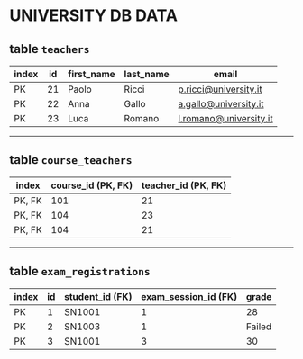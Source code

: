# UNIVERSITY DB DATA

## table `teachers`

| index | id  | first_name | last_name | email                  |
| ----- | --- | ---------- | --------- | ---------------------- |
| PK    | 21  | Paolo      | Ricci     | p.ricci@university.it  |
| PK    | 22  | Anna       | Gallo     | a.gallo@university.it  |
| PK    | 23  | Luca       | Romano    | l.romano@university.it |

---

## table `course_teachers`

| index  | course_id (PK, FK) | teacher_id (PK, FK) |
| ------ | ------------------ | ------------------- |
| PK, FK | 101                | 21                  |
| PK, FK | 104                | 23                  |
| PK, FK | 104                | 21                  |

---

## table `exam_registrations`

| index | id  | student_id (FK) | exam_session_id (FK) | grade  |
| ----- | --- | --------------- | -------------------- | ------ |
| PK    | 1   | SN1001          | 1                    | 28     |
| PK    | 2   | SN1003          | 1                    | Failed |
| PK    | 3   | SN1001          | 3                    | 30     |
